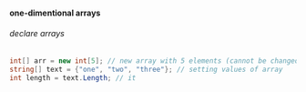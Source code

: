 #### one-dimentional arrays
###### declare arrays
```C#
int[] arr = new int[5]; // new array with 5 elements (cannot be changed)
string[] text = {"one", "two", "three"}; // setting values of array
int length = text.Length; // it 
